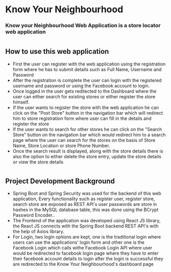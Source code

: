 # Know Your Neighbourhood
### Know your Neighbourhood Web Application is a store locator web application
#
## How to use this web application
 * First the user can register with the web application using the registration form where he has to submit details such as Full Name, Username and Password
 * After the registration is complete the user can login with the registered username and password or using the Facebook account to login. 
 * Once logged in the user gets reditected to the Dashboard where the user can either search for existing stores or either register the store himself.
 * If the user wants to register the store with the web application he can click on the "Post Store" button in the navigation bar which will redirect him to store registration form where user can fill in the details and register the 
store
* If the user wants to search for other stores he can click on the "Search Store" button on the navigation bar which would redirect him to a search page where the user can search for the stores on the basis of Store Name, 
Store Location or store Phone Number.
* Once the search result is displayed, along with the store details there is also the option to either delete the store entry, update the store details or view the store details
#
## Project Development Background
* Spring Boot and Spring Security was used for the backend of this web application, Every functionality such as register user, register store, search store are exposed as REST API's  user passwords are store in hashes in the MySQL database table, 
this was done using the BCrypt Password Encoder..
* The Frontend of the application was developed using React JS library, the React JS connects with the Spring Boot backend REST API's with the help of Axios library.
* For Login, two login options are kept, one is the traditional login where users can use the applications' login form and other one is the Facebook Login which calls withe Facebook Login API where user would be redirected 
to facebook login page where they have to enter their facebook account details to login after the login is successful they are redirected to the Know Your Neighbourhood's dashboard page


 


 

 
